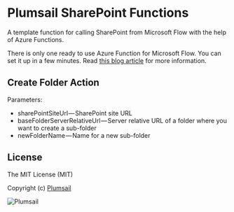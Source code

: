 # Plumsail SharePoint Functions #
A template function for calling SharePoint from Microsoft Flow with the help of Azure Functions.

There is only one ready to use Azure Function for Microsoft Flow. You can set it up in a few minutes. Read [this blog article](https://medium.com/plumsail/how-to-call-sharepoint-from-microsoft-flow-with-a-help-of-an-azure-function-a5740794341) for more information.

## Create Folder Action ##

Parameters:
- sharePointSiteUrl — SharePoint site URL
- baseFolderServerRelativeUrl — Server relative URL of a folder where you want to create a sub-folder
- newFolderName — Name for a new sub-folder

## License ##

The MIT License (MIT)

Copyright (c) [Plumsail](https://plumsail.com)

![Plumsail](https://static.plumsail.com/wp-content/uploads/2017-05-18_12-26-43.png)

